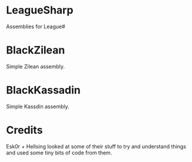 LeagueSharp
===========

Assemblies for League#

BlackZilean
===========

Simple Zilean assembly.


BlackKassadin
===========

Simple Kassdin assembly.


Credits
===========
Esk0r + Hellsing looked at some of their stuff to try and understand things and used some tiny bits of code from them.
